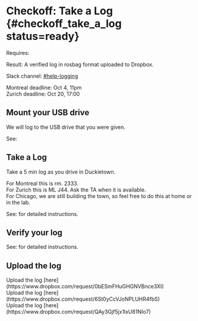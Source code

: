 # Checkoff: Take a Log {#checkoff_take_a_log status=ready}

<div class='requirements' markdown='1'>

Requires: [](#checkoff_assembly_configuration)

Result: A verified log in rosbag format uploaded to Dropbox.

</div>

Slack channel: [#help-logging](https://duckietown.slack.com/archives/C78M6FL6L)


<div class="only-montreal" markdown="1">
Montreal deadline: Oct 4, 11pm  
</div>

<div class='only-zurich' markdown='1'>
Zurich deadline: Oct 20, 17:00
</div>



## Mount your USB drive

We will log to the USB drive that you were given.

See: [](+software_reference#mounting-usb)

## Take a Log

Take a 5 min log as you drive in Duckietown.


<div class="only-montreal" markdown="1">
For Montreal this is rm. 2333.
</div>

<div class="only-zurich" markdown="1">
For Zurich this is ML J44. Ask the TA when it is available.
</div>

<div class="only-chicago" markdown="1">
For Chicago, we are still building the town, so feel free to do this at home or in the lab.
</div>


See: [](+opmanual_duckiebot#take-a-log) for detailed instructions.

## Verify your log

See: [](+opmanual_duckiebot#verify-a-log) for detailed instructions.


## Upload the log

<div class='only-montreal' markdown='1'>
Upload the log [here](https://www.dropbox.com/request/0bESmFHuGHGNVBnce3XI)
</div>

<div class='only-zurich' markdown='1'>
Upload the log [here](https://www.dropbox.com/request/6St0yCcVJoNPLUHR4fbS)
</div>

<div class='only-chicago' markdown='1'>
Upload the log [here](https://www.dropbox.com/request/QAy3Gjf5jx1lxU81NIo7)
</div>
